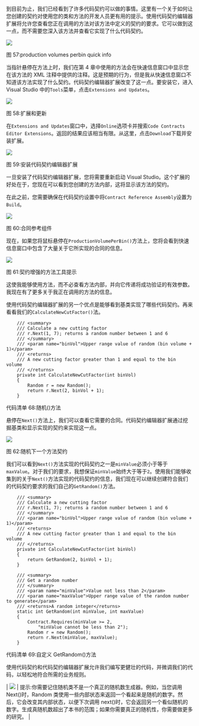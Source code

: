 到目前为止，我们已经看到了许多代码契约可以做的事情。这里有一个关于如何让您创建的契约对使用您的类和方法的开发人员更有用的提示。使用代码契约编辑器扩展将允许您查看您正在调用的方法对该方法中定义的契约的要求。它可以做到这一点，而不需要您深入该方法并查看它实现了什么代码契约。

![](../images/00059.jpeg)

图 57:production volumes perbin quick info

当指针悬停在方法上时，我们在第 4 章中使用的方法会在快速信息窗口中显示您在该方法的 XML 注释中提供的注释。这是预期的行为，但是我从快速信息窗口不知道该方法实现了什么契约。代码契约编辑器扩展改变了这一点。要安装它，进入 Visual Studio 中的`Tools`菜单，点击`Extensions and Updates`。

![](../images/00060.jpeg)

图 58:扩展和更新

在`Extensions and Updates`窗口中，选择`Online`选项卡并搜索`Code Contracts Editor Extensions`。返回的结果应该相当有限。从这里，点击`Download`下载并安装扩展。

![](../images/00061.jpeg)

图 59:安装代码契约编辑器扩展

一旦安装了代码契约编辑器扩展，您将需要重新启动 Visual Studio。这个扩展的好处在于，您现在可以看到您创建的方法内部，这将显示该方法的契约。

在此之前，您需要确保在代码契约设置中将`Contract Reference Assembly`设置为`Build`。

![](../images/00062.jpeg)

图 60:合同参考组件

现在，如果您将鼠标悬停在`ProductionVolumePerBin()`方法上，您将会看到快速信息窗口中包含了大量关于它所实现的合同的信息。

![](../images/00063.jpeg)

图 61:契约增强的方法工具提示

这使我能够使用方法，而不必查看方法内部，并向它传递将成功验证的有效参数。我现在有了更多关于我正在调用的方法的信息。

使用代码契约编辑器扩展的另一个优点是能够看到基类实现了哪些代码契约。再来看看我们的`CalculateNewCutFactor()`法。

```
    /// <summary>
    /// Calculate a new cutting factor
    /// r.Next(1, 7); returns a random number between 1 and 6
    /// </summary>
    /// <param name="binVol">Upper range value of random (bin volume + 1)</param>
    /// <returns>
    /// A new cutting factor greater than 1 and equal to the bin volume
    /// </returns>
    private int CalculateNewCutFactor(int binVol)
    {
        Random r = new Random();
        return r.Next(2, binVol + 1);
    }

```

代码清单 68:随机()方法

悬停在`Next()`方法上，我们可以查看它需要的合同。代码契约编辑器扩展通过挖掘基类和显示实现的契约来实现这一点。

![](../images/00064.jpeg)

图 62:随机下一个方法契约

我们可以看到`Next()`方法实现的代码契约之一是`minValue`必须小于等于`maxValue`。对于我们的要求，我想保证`minValue`始终大于等于`2`。使用我们能够收集到的关于`Next()`方法实现的代码契约的信息，我们现在可以继续创建符合我们的代码契约要求的我们自己的`GetRandom()`方法。

```
    /// <summary>
    /// Calculate a new cutting factor
    /// r.Next(1, 7); returns a random number between 1 and 6
    /// </summary>
    /// <param name="binVol">Upper range value of random (bin volume + 1)</param>
    /// <returns>
    /// A new cutting factor greater than 1 and equal to the bin volume
    /// </returns>
    private int CalculateNewCutFactor(int binVol)
    {
        return GetRandom(2, binVol + 1);
    }

    /// <summary>
    /// Get a random number
    /// </summary>
    /// <param name="minValue">Value not less than 2</param>
    /// <param name="maxValue">Upper range value of the random number to generate</param>
    /// <returns>A random integer</returns>
    static int GetRandom(int minValue, int maxValue)
    {
        Contract.Requires(minValue >= 2,
            "minValue cannot be less than 2");
        Random r = new Random();
        return r.Next(minValue, maxValue);
    }

```

代码清单 69:自定义 GetRandom()方法

使用代码契约和代码契约编辑器扩展允许我们编写更健壮的代码，并微调我们的代码，以轻松地符合所需的业务规则。

| ![](../images/00065.jpeg) | 提示:你需要记住随机类不是一个真正的随机数生成器。例如，当您调用 Next()时，Random 类使用一些内部状态来返回一个看起来是随机的数字。然后，它会改变其内部状态，以便下次调用 next()时，它会返回另一个看似随机的数字。生成真随机数超出了本书的范围；如果你需要真正的随机性，你需要做更多的研究。 |